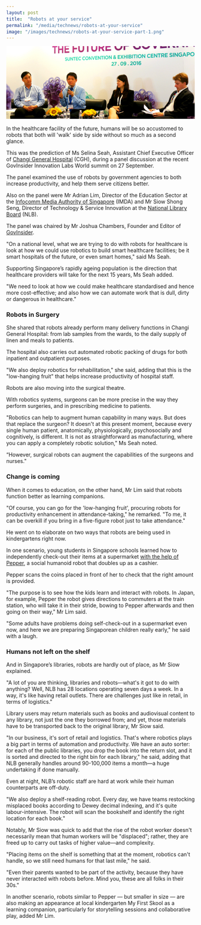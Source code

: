 ```yaml
---
layout: post
title:  "Robots at your service"
permalink: "/media/technews/robots-at-your-service"
image: "/images/technews/robots-at-your-service-part-1.png"
---
```


![Robots at your service](/images/technews/robots-at-your-service-part-1.png)

In the healthcare facility of the future, humans will be so accustomed to robots that both will 'walk' side by side without so much as a second glance.

This was the prediction of Ms Selina Seah, Assistant Chief Executive Officer of [Changi General Hospital](https://www.cgh.com.sg/Pages/Home.aspx) (CGH), during a panel discussion at the recent GovInsider Innovation Labs World summit on 27 September.

The panel examined the use of robots by government agencies to both increase productivity, and help them serve citizens better.

Also on the panel were Mr Adrian Lim, Director of the Education Sector at the [Infocomm Media Authority of Singapore](https://www.imda.gov.sg/) (IMDA) and Mr Siow Shong Seng, Director of Technology & Service Innovation at the [National Library Board](https://www.nlb.gov.sg/) (NLB).

The panel was chaired by Mr Joshua Chambers, Founder and Editor of [GovInsider](https://govinsider.asia/).

"On a national level, what we are trying to do with robots for healthcare is look at how we could use robotics to build smart healthcare facilities; be it smart hospitals of the future, or even smart homes," said Ms Seah.

Supporting Singapore’s rapidly ageing population is the direction that healthcare providers will take for the next 15 years, Ms Seah added.

"We need to look at how we could make healthcare standardised and hence more cost-effective; and also how we can automate work that is dull, dirty or dangerous in healthcare."

### **Robots in Surgery**
She shared that robots already perform many delivery functions in Changi General Hospital: from lab samples from the wards, to the daily supply of linen and meals to patients.

The hospital also carries out automated robotic packing of drugs for both inpatient and outpatient purposes.

"We also deploy robotics for rehabilitation," she said, adding that this is the "low-hanging fruit" that helps increase productivity of hospital staff.

Robots are also moving into the surgical theatre.

With robotics systems, surgeons can be more precise in the way they perform surgeries, and in prescribing medicine to patients.

"Robotics can help to augment human capability in many ways. But does that replace the surgeon? It doesn't at this present moment, because every single human patient, anatomically, physiologically, psychosocially and cognitively, is different. It is not as straightforward as manufacturing, where you can apply a completely robotic solution," Ms Seah noted.

“However, surgical robots can augment the capabilities of the surgeons and nurses."

### **Change is coming**
When it comes to education, on the other hand, Mr Lim said that robots function better as learning companions.

"Of course, you can go for the 'low-hanging fruit', procuring robots for productivity enhancement in attendance-taking," he remarked. "To me, it can be overkill if you bring in a five-figure robot just to take attendance."

He went on to elaborate on two ways that robots are being used in kindergartens right now.

In one scenario, young students in Singapore schools learned how to independently check-out their items at a supermarket [with the help of Pepper](https://www.tech.gov.sg/technews/people/2016/09/checking-out-education-with-a-robot), a social humanoid robot that doubles up as a cashier.

Pepper scans the coins placed in front of her to check that the right amount is provided.

"The purpose is to see how the kids learn and interact with robots. In Japan, for example, Pepper the robot gives directions to commuters at the train station, who will take it in their stride, bowing to Pepper afterwards and then going on their way," Mr Lim said.

"Some adults have problems doing self-check-out in a supermarket even now, and here we are preparing Singaporean children really early," he said with a laugh.

### **Humans not left on the shelf**
And in Singapore’s libraries, robots are hardly out of place, as Mr Siow explained.

"A lot of you are thinking, libraries and robots—what's it got to do with anything? Well, NLB has 28 locations operating seven days a week. In a way, it's like having retail outlets. There are challenges just like in retail, in terms of logistics."

Library users may return materials such as books and audiovisual content to any library, not just the one they borrowed from; and yet, those materials have to be transported back to the original library, Mr Siow said.

"In our business, it's sort of retail and logistics. That's where robotics plays a big part in terms of automation and productivity. We have an auto sorter: for each of the public libraries, you drop the book into the return slot, and it is sorted and directed to the right bin for each library," he said, adding that NLB generally handles around 90-100,000 items a month—a huge undertaking if done manually.

Even at night, NLB’s robotic staff are hard at work while their human counterparts are off-duty.

"We also deploy a shelf-reading robot. Every day, we have teams restocking misplaced books according to Dewey decimal indexing, and it's quite labour-intensive. The robot will scan the bookshelf and identify the right location for each book."

Notably, Mr Siow was quick to add that the rise of the robot worker doesn't necessarily mean that human workers will be "displaced"; rather, they are freed up to carry out tasks of higher value—and complexity.

"Placing items on the shelf is something that at the moment, robotics can't handle, so we still need humans for that last mile," he said.

"Even their parents wanted to be part of the activity, because they have never interacted with robots before. Mind you, these are all folks in their 30s."

In another scenario, robots similar to Pepper — but smaller in size — are also making an appearance at local kindergarten My First Skool as a learning companion, particularly for storytelling sessions and collaborative play, added Mr Lim.
